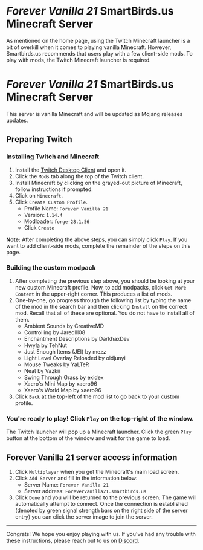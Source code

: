 # *Forever Vanilla 21* SmartBirds.us Minecraft Server

As mentioned on the home page, using the Twitch Minecraft launcher is a bit of overkill when it comes to playing vanilla Minecraft. However, Smartbirds.us recommends that users play with a few client-side mods. To play with mods, the Twitch Minecraft launcher is required.

# *Forever Vanilla 21* SmartBirds.us Minecraft Server

This server is vanilla Minecraft and will be updated as Mojang releases updates.

## Preparing Twitch

### Installing Twitch and Minecraft
1. Install the [Twitch Desktop Client](https://www.twitch.tv/download) and open it.
2. Click the `Mods` tab along the top of the Twitch client.
3. Install Minecraft by clicking on the grayed-out picture of Minecraft, follow instructions if prompted.
4. Click on `Minecraft`.
5. Click `Create Custom Profile`.
    - Profile Name: `Forever Vanilla 21`
    - Version: `1.14.4`
    - Modloader: `forge-28.1.56`
    - Click `Create`

**Note:** After completing the above steps, you can simply click `Play`. If you want to add client-side mods, complete the remainder of the steps on this page.

### Building the custom modpack
1. After completing the previous step above, you should be looking at your new custom Minecraft profile. Now, to add modpacks, click `Get More Content` in the upper-right corner. This produces a list of mods.
2. One-by-one, go progress through the following list by typing the name of the mod in the search bar and then clicking `Install` on the correct mod. Recall that all of these are optional. You do not have to install all of them.
    - Ambient Sounds by CreativeMD
    - Controlling by Jaredlll08
    - Enchantment Descriptions by DarkhaxDev
    - Hwyla by TehNut
    - Just Enough Items (JEI) by mezz
    - Light Level Overlay Reloaded by oldjunyi
    - Mouse Tweaks by YaLTeR
    - Neat by Vazkii
    - Swing Through Grass by exidex
    - Xaero's Mini Map by xaero96
    - Xaero's World Map by xaero96
3. Click `Back` at the top-left of the mod list to go back to your custom profile.

### You're ready to play! Click `Play` on the top-right of the window.
The Twitch launcher will pop up a Minecraft launcher. Click the green `Play` button at the bottom of the window and wait for the game to load.

## Forever Vanilla 21 server access information
1. Click `Multiplayer` when you get the Minecraft's main load screen.
2. Click `Add Server` and fill in the information below:
    - Server Name: `Forever Vanilla 21`
    - Server address: `ForeverVanilla21.smartbirds.us`
3. Click `Done` and you will be returned to the previous screen. The game will automatically attempt to connect. Once the connection is established (denoted by green signal strength bars on the right side of the server entry) you can click the server image to join the server.

---

Congrats! We hope you enjoy playing with us. If you've had any trouble with these instructions, please reach out to us on [Discord](community-guidelines.md).
